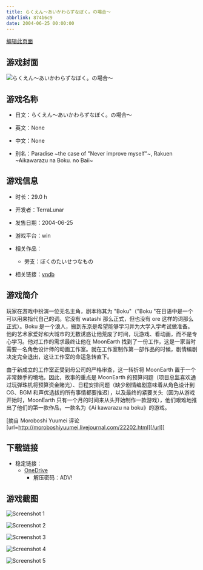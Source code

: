```yaml
---
title: らくえん～あいかわらずなぼく。の場合～
abbrlink: 874b6c9
date: 2004-06-25 00:00:00
---
```

[编辑此页面](https://github.com/ACG-3/ADV3-source/blob/main/source/_posts/games/%E3%82%89%E3%81%8F%E3%81%88%E3%82%93%EF%BD%9E%E3%81%82%E3%81%84%E3%81%8B%E3%82%8F%E3%82%89%E3%81%9A%E3%81%AA%E3%81%BC%E3%81%8F%E3%80%82%E3%81%AE%E5%A0%B4%E5%90%88%EF%BD%9E.md)

## 游戏封面

![らくえん～あいかわらずなぼく。の場合～](https://pan.timero.xyz/onedrive/img_lib_001/%E3%82%89%E3%81%8F%E3%81%88%E3%82%93%EF%BD%9E%E3%81%82%E3%81%84%E3%81%8B%E3%82%8F%E3%82%89%E3%81%9A%E3%81%AA%E3%81%BC%E3%81%8F%E3%80%82%E3%81%AE%E5%A0%B4%E5%90%88%EF%BD%9E_cover.avif)


## 游戏名称

- 日文：らくえん～あいかわらずなぼく。の場合～
- 英文：None
- 中文：None

- 别名：Paradise ~the case of "Never improve myself"~, Rakuen ~Aikawarazu na Boku. no Baii~


## 游戏信息

- 时长：29.0 h
- 开发者：TerraLunar
- 发售日期：2004-06-25
- 游戏平台：win
- 相关作品：
   - 旁支：ぼくのたいせつなもの

- 相关链接：[vndb](https://vndb.org/v5609)


## 游戏简介

玩家在游戏中扮演一位无名主角，剧本称其为 "Boku"（"Boku "在日语中是一个可以用来指代自己的词。它没有 watashi 那么正式，但也没有 ore 这样的词那么正式）。Boku 是一个浪人，搬到东京是希望能够学习并为大学入学考试做准备。他的艺术家爱好和大城市的无数诱惑让他荒废了时间，玩游戏、看动画，而不是专心学习。他对工作的需求最终让他在 MoonEarth 找到了一份工作，这是一家当时需要一名角色设计师的动画工作室。就在工作室制作第一部作品的时候，剧情编剧决定完全退出，这让工作室的命运急转直下。

由于新成立的工作室正受到母公司的严格审查，这一转折将 MoonEarth 置于一个非常棘手的境地。因此，故事的重点是 MoonEarth 的预算问题（项目总监喜欢通过玩弹珠机将预算资金赌光）、日程安排问题（缺少剧情编剧意味着从角色设计到 CG、BGM 和声优选拔的所有事情都要推迟），以及最终的紧要关头（因为从游戏开始时，MoonEarth 只有一个月的时间来从头开始制作一款游戏），他们艰难地推出了他们的第一款作品，一款名为《Ai kawarazu na boku》的游戏。

[摘自 Moroboshi Yuumei 评论[url=http://moroboshiyuumei.livejournal.com/22202.html][/url]]


## 下载链接

- 稳定链接：
    - [OneDrive](https://pan.timero.xyz/onedrive/adv_lib_001/%E3%82%89%E3%81%8F%E3%81%88%E3%82%93%EF%BD%9E%E3%81%82%E3%81%84%E3%81%8B%E3%82%8F%E3%82%89%E3%81%9A%E3%81%AA%E3%81%BC%E3%81%8F%E3%80%82%E3%81%AE%E5%A0%B4%E5%90%88%EF%BD%9E)
        - 解压密码：ADV!



## 游戏截图


![Screenshot 1](https://pan.timero.xyz/onedrive/img_lib_001/%E3%82%89%E3%81%8F%E3%81%88%E3%82%93%EF%BD%9E%E3%81%82%E3%81%84%E3%81%8B%E3%82%8F%E3%82%89%E3%81%9A%E3%81%AA%E3%81%BC%E3%81%8F%E3%80%82%E3%81%AE%E5%A0%B4%E5%90%88%EF%BD%9E_Screenshot_1.avif)

![Screenshot 2](https://pan.timero.xyz/onedrive/img_lib_001/%E3%82%89%E3%81%8F%E3%81%88%E3%82%93%EF%BD%9E%E3%81%82%E3%81%84%E3%81%8B%E3%82%8F%E3%82%89%E3%81%9A%E3%81%AA%E3%81%BC%E3%81%8F%E3%80%82%E3%81%AE%E5%A0%B4%E5%90%88%EF%BD%9E_Screenshot_2.avif)

![Screenshot 3](https://pan.timero.xyz/onedrive/img_lib_001/%E3%82%89%E3%81%8F%E3%81%88%E3%82%93%EF%BD%9E%E3%81%82%E3%81%84%E3%81%8B%E3%82%8F%E3%82%89%E3%81%9A%E3%81%AA%E3%81%BC%E3%81%8F%E3%80%82%E3%81%AE%E5%A0%B4%E5%90%88%EF%BD%9E_Screenshot_3.avif)

![Screenshot 4](https://pan.timero.xyz/onedrive/img_lib_001/%E3%82%89%E3%81%8F%E3%81%88%E3%82%93%EF%BD%9E%E3%81%82%E3%81%84%E3%81%8B%E3%82%8F%E3%82%89%E3%81%9A%E3%81%AA%E3%81%BC%E3%81%8F%E3%80%82%E3%81%AE%E5%A0%B4%E5%90%88%EF%BD%9E_Screenshot_4.avif)

![Screenshot 5](https://pan.timero.xyz/onedrive/img_lib_001/%E3%82%89%E3%81%8F%E3%81%88%E3%82%93%EF%BD%9E%E3%81%82%E3%81%84%E3%81%8B%E3%82%8F%E3%82%89%E3%81%9A%E3%81%AA%E3%81%BC%E3%81%8F%E3%80%82%E3%81%AE%E5%A0%B4%E5%90%88%EF%BD%9E_Screenshot_5.avif)


